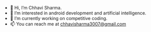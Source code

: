 - 👋 Hi, I’m Chhavi Sharma.
- 👀 I’m interested in android development and artificial intelligence.
- 🌱 I’m currently working on competitive coding.
- 📫 You can reach me at chhavisharma3007@gmail.com
